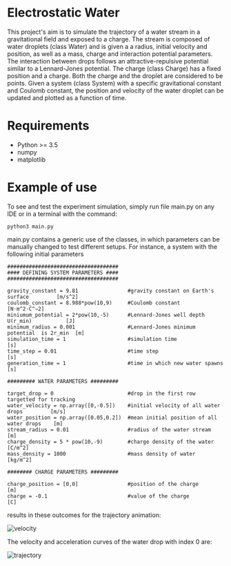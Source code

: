 # Electrostatic Water

This project's aim is to simulate the trajectory of a water stream in a gravitational field and exposed to a charge. The stream is composed of water droplets (class Water) and is given a a radius, initial velocity and position, as well as a mass, charge and interaction potential parameters. The interaction between drops follows an attractive-repulsive potential similar to a Lennard-Jones potential. The charge (class Charge) has a fixed position and a charge. Both the charge and the droplet are considered to be points. Given a system (class System) with a specific gravitational constant and Coulomb constant, the position and velocity of the water droplet can be updated and plotted as a function of time. 

# Requirements

- Python >= 3.5
- numpy
- matplotlib

# Example of use

To see and test the experiment simulation, simply run file main.py on any IDE or in a terminal with the command:

```python3 main.py```

main.py contains a generic use of the classes, in which parameters can be manually changed to test different setups. For instance, a system with the following initial parameters

	####################################
	#### DEFINING SYSTEM PARAMETERS ####
	####################################
	
	gravity_constant = 9.81                #gravity constant on Earth's surface         [m/s^2]
	coulomb_constant = 8.988*pow(10,9)     #Coulomb constant                            [N⋅m^2⋅C^−2]
	miniumum_potential = 2*pow(10,-5)      #Lennard-Jones well depth U(r_min)           [J]
	minimum_radius = 0.001                 #Lennard-Jones minimum potential  is 2r_min  [m]
	simulation_time = 1                    #simulation time                             [s]
	time_step = 0.01                       #time step                                   [s]
	generation_time = 1                    #time in which new water spawns              [s]
	
	######### WATER PARAMETERS #########
	
	target_drop = 0                        #drop in the first row targetted for tracking
	water_velocity = np.array([0,-0.5])    #initial velocity of all water drops         [m/s]
	water_position = np.array([0.05,0.2])  #mean initial position of all water drops    [m]
	stream_radius = 0.01                   #radius of the water stream                  [m]
	charge_density = 5 * pow(10,-9)        #charge density of the water                 [C/m^2]
	mass_density = 1000                    #mass density of water                       [kg/m^2]
	
	######## CHARGE PARAMETERS #########
	
	charge_position = [0,0]                #position of the charge                      [m]
	charge = -0.1                          #value of the charge                         [C]

results in these outcomes for the trajectory animation:  

![velocity](/animations/animation.gif)

The velocity and acceleration curves of the water drop with index 0 are:

![trajectory](/figures/figure.png)
